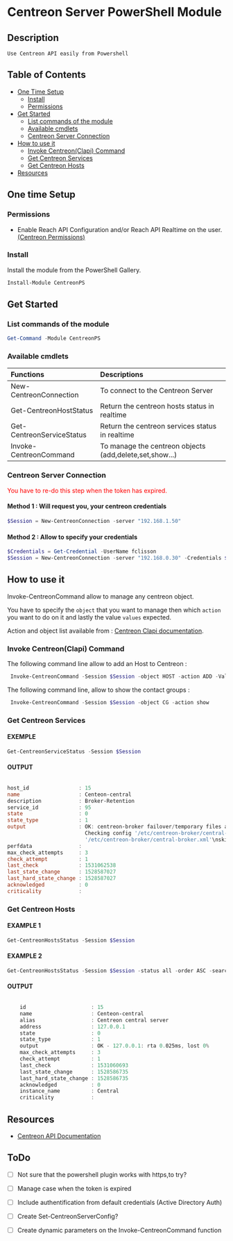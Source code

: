 # Centreon Server PowerShell Module

## Description

    Use Centreon API easily from Powershell

## Table of Contents

* [One Time Setup](#OneTimeSetup)
    * [Install](#Install)
    * [Permissions](#Permissions)
* [Get Started](#GetStarted)
    * [List commands of the module](#ListCmds)
    * [Available cmdlets](#AvailableCmds)
    * [Centreon Server Connection](#Connection)
* [How to use it](#HowToUseIt)
    * [Invoke Centreon(Clapi) Command](#InvokeCentreonClapiCommand)
    * [Get Centreon Services](#GetCentreonServices)
    * [Get Centreon Hosts](#GetCentreonHosts)
* [Resources](#Resources)






## One time Setup  
<a id="OneTimeSetup"></a> 

### Permissions
<a id="Permissions"></a>

* Enable Reach API Configuration and/or Reach API Realtime on the user. 
<a href="https://documentation.centreon.com/docs/centreon/en/latest/api/api_rest/index.html#permissions">(Centreon Permissions)</a>

### Install
<a id="Install"></a> 
Install the module from the PowerShell Gallery.

```powershell
Install-Module CentreonPS
```


## Get Started
<a id="GetStarted"></a> 

### List commands of the module
<a id="ListCmds"></a> 


```powershell
Get-Command -Module CentreonPS
```
### Available cmdlets
<a id="AvailableCmds"></a> 

|Functions | Descriptions |
|:------|:-----------|
| New-CentreonConnection | To connect to the Centreon Server|
| Get-CentreonHostStatus | Return the centreon hosts status in realtime|
| Get-CentreonServiceStatus | Return the centreon services status in realtime |
| Invoke-CentreonCommand | To manage the centreon objects (add,delete,set,show...) |

### Centreon Server Connection
<a id="Connection"></a> 

<span style="color:red"> You have to re-do this step when the token has expired. </span>

#### Method 1 : Will request you, your centreon credentials 

```powershell
$Session = New-CentreonConnection -server "192.168.1.50"
```

#### Method 2 : Allow to specify your credentials 

```powershell
$Credentials = Get-Credential -UserName fclisson
$Session = New-CentreonConnection -server "192.168.0.30" -Credentials $Credentials
```

## How to use it
<a id="HowToUseIt"></a> 


Invoke-CentreonCommand allow to manage any centreon object.

You have to specify the `object` that you want to manage then which `action` you want to do on it and lastly the value `values` expected.

Action and object list available from : <a href="https://documentation.centreon.com/docs/centreon/en/latest/api/clapi/objects/index.html">Centreon Clapi documentation</a>.

### Invoke Centreon(Clapi) Command
<a id="InvokeCentreonClapiCommand"></a>

The following command line allow to add an Host to Centreon :
```powershell
 Invoke-CentreonCommand -Session $Session -object HOST -action ADD -Values "test;Test host;127.0.0.1;OS-Linux-SNMP-custom;central;Centreon_platform"
```

The following command line, allow to show the contact groups :
```powershell
 Invoke-CentreonCommand -Session $Session -object CG -action show
```

### Get Centreon Services
<a id=" GetCentreonServices"></a> 

#### EXEMPLE
```powershell
Get-CentreonServiceStatus -Session $Session 
```

#### OUTPUT
```powershell

host_id                : 15
name                   : Centeon-central
description            : Broker-Retention
service_id             : 95
state                  : 0
state_type             : 1
output                 : OK: centreon-broker failover/temporary files are ok
                         Checking config '/etc/centreon-broker/central-rrd.xml'\nskipping temporary: no configuration set\nChecking config 
                         '/etc/centreon-broker/central-broker.xml'\nskipping temporary: no configuration set\n
perfdata               : 
max_check_attempts     : 3
check_attempt          : 1
last_check             : 1531062538
last_state_change      : 1528587027
last_hard_state_change : 1528587027
acknowledged           : 0
criticality            : 

```

### Get Centreon Hosts
<a id=" GetCentreonHosts"></a> 

#### EXAMPLE 1
```powershell
Get-CentreonHostsStatus -Session $Session 
```

#### EXAMPLE 2
```powershell
Get-CentreonHostsStatus -Session $Session -status all -order ASC -search '%rsys%'
```

#### OUTPUT

```powershell

    id                     : 15
    name                   : Centeon-central
    alias                  : Centreon central server
    address                : 127.0.0.1
    state                  : 0
    state_type             : 1
    output                 : OK - 127.0.0.1: rta 0.025ms, lost 0%
    max_check_attempts     : 3
    check_attempt          : 1
    last_check             : 1531060693
    last_state_change      : 1528586735
    last_hard_state_change : 1528586735
    acknowledged           : 0
    instance_name          : Central
    criticality            :
```

## Resources
<a id="Resources"></a>

* [Centreon API Documentation](https://documentation.centreon.com/docs/centreon/en/2.8.x/api/index.html)



## ToDo

- [ ] Not sure that the powershell plugin works with https,to try?
- [ ] Manage case when the token is expired
- [ ] Include authentification from default credentials (Active Directory Auth)
- [ ] Create Set-CentreonServerConfig?
- [ ] Create dynamic parameters on the Invoke-CentreonCommand function




